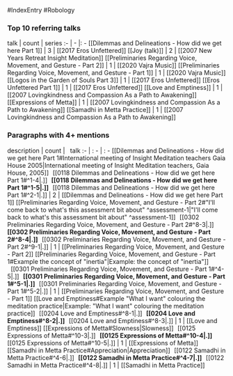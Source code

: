 #IndexEntry #Robology

### Top 10 referring talks
talk | count | series
:- | - |: -
[[Dilemmas and Delineations - How did we get here Part 1]] | 3 | [[2017 Eros Unfettered]]
[[Joy (talk)]] | 2 | [[2007 New Years Retreat Insight Meditation]]
[[Preliminaries Regarding Voice, Movement, and Gesture - Part 2]] | 1 | [[2020 Vajra Music]]
[[Preliminaries Regarding Voice, Movement, and Gesture - Part 1]] | 1 | [[2020 Vajra Music]]
[[Logos in the Garden of Souls Part 3]] | 1 | [[2017 Eros Unfettered]]
[[Eros Unfettered Part 1]] | 1 | [[2017 Eros Unfettered]]
[[Love and Emptiness]] | 1 | [[2007 Lovingkindness and Compassion As a Path to Awakening]]
[[Expressions of Metta]] | 1 | [[2007 Lovingkindness and Compassion As a Path to Awakening]]
[[Samadhi in Metta Practice]] | 1 | [[2007 Lovingkindness and Compassion As a Path to Awakening]]

### Paragraphs with 4+ mentions
description | count | &nbsp;&nbsp;talk
:- | : - | : -
[[Dilemmas and Delineations - How did we get here Part 1#International meeting of Insight Meditation teachers Gaia House 2005\|International meeting of Insight Meditation teachers, Gaia House, 2005]] &nbsp;&nbsp;[[0118 Dilemmas and Delineations - How did we get here Part 1#^1-4\|.]] &nbsp; **[[0118 Dilemmas and Delineations - How did we get here Part 1#^1-5\|.]]** &nbsp; [[0118 Dilemmas and Delineations - How did we get here Part 1#^2-1\|.]] | 2 | [[Dilemmas and Delineations - How did we get here Part 1]]
[[Preliminaries Regarding Voice, Movement, and Gesture - Part 2#"I'll come back to what's this assessment bit about" ^assessment-1\|"I'll come back to what's this assessment bit about" ^assessment-1]] &nbsp;&nbsp;[[0302 Preliminaries Regarding Voice, Movement, and Gesture - Part 2#^8-3\|.]] &nbsp; **[[0302 Preliminaries Regarding Voice, Movement, and Gesture - Part 2#^8-4\|.]]** &nbsp; [[0302 Preliminaries Regarding Voice, Movement, and Gesture - Part 2#^9-1\|.]] | 1 | [[Preliminaries Regarding Voice, Movement, and Gesture - Part 2]]
[[Preliminaries Regarding Voice, Movement, and Gesture - Part 1#Example the concept of "inertia"\|Example: the concept of "inertia"]] &nbsp;&nbsp;[[0301 Preliminaries Regarding Voice, Movement, and Gesture - Part 1#^4-5\|.]] &nbsp; **[[0301 Preliminaries Regarding Voice, Movement, and Gesture - Part 1#^5-1\|.]]** &nbsp; [[0301 Preliminaries Regarding Voice, Movement, and Gesture - Part 1#^5-2\|.]] | 1 | [[Preliminaries Regarding Voice, Movement, and Gesture - Part 1]]
[[Love and Emptiness#Example "What I want" colouring the meditation practice\|Example: "What I want" colouring the meditation practice]] &nbsp;&nbsp;[[0204 Love and Emptiness#^8-1\|.]] &nbsp; **[[0204 Love and Emptiness#^8-2\|.]]** &nbsp; [[0204 Love and Emptiness#^8-3\|.]] | 1 | [[Love and Emptiness]]
[[Expressions of Metta#Slowness\|Slowness]] &nbsp;&nbsp;[[0125 Expressions of Metta#^10-3\|.]] &nbsp; **[[0125 Expressions of Metta#^10-4\|.]]** &nbsp; [[0125 Expressions of Metta#^10-5\|.]] | 1 | [[Expressions of Metta]]
[[Samadhi in Metta Practice#Appreciation\|Appreciation]] &nbsp;&nbsp;[[0122 Samadhi in Metta Practice#^4-6\|.]] &nbsp; **[[0122 Samadhi in Metta Practice#^4-7\|.]]** &nbsp; [[0122 Samadhi in Metta Practice#^4-8\|.]] | 1 | [[Samadhi in Metta Practice]]

